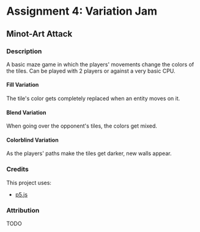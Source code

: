 # Assignment 4: Variation Jam
## Minot-Art Attack

### Description
A basic maze game in which the players' movements change the colors of the tiles.
Can be played with 2 players or against a very basic CPU.

#### Fill Variation
The tile's color gets completely replaced when an entity moves on it.

#### Blend Variation
When going over the opponent's tiles, the colors get mixed.

#### Colorblind Variation
As the players' paths make the tiles get darker, new walls appear.

### Credits
This project uses:
- [p5.js](https://p5js.org)

### Attribution
TODO
